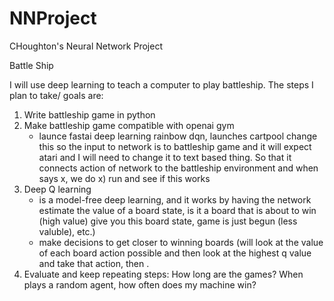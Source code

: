 # NNProject
CHoughton's Neural Network Project

Battle Ship

I will use deep learning to teach a computer to play battleship. The steps I plan to take/ goals are: 
1. Write battleship game in python
2. Make battleship game compatible with openai gym
   - launce fastai deep learning rainbow dqn, launches cartpool
  change this so the input to network is to battleship game and it will expect atari and I will need to change it to text based thing. So that it connects action of network to the battleship environment and when says x, we do x)
  run and see if this works
3. Deep Q learning 
      - is a model-free deep learning, and it works by having the network estimate the value of a board state, is it a board that is about to win (high value) give you this board state, game is just begun (less valuble), etc.)
      - make decisions to get closer to winning boards (will look at the value of each board action possible and then look at the highest q value and take that action, then . 
4. Evaluate and keep repeating steps: How long are the games? When plays a random agent, how often does my machine win?
